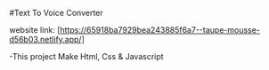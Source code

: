 #Text To Voice Converter 

website link: [https://65918ba7929bea243885f6a7--taupe-mousse-d56b03.netlify.app/]

-This project Make Html, Css & Javascript

